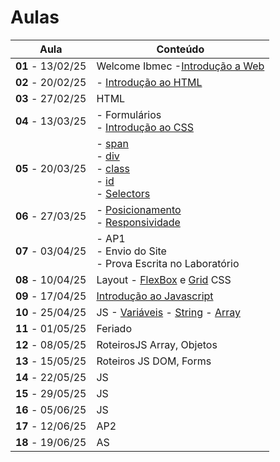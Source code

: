 # Aulas

| Aula                     | Conteúdo    |
| ------------------------ | ----------- |
| __01__ - 13/02/25 | Welcome Ibmec -[Introdução a Web](../docs/01_Introducao_WEB.pdf)                                     |
| __02__ - 20/02/25 | - [Introdução ao HTML](../docs/02_Introducao_HTML.pdf)                                     |
| __03__ - 27/02/25 | HTML               |
| __04__ - 13/03/25 | - Formulários <br> - [Introdução ao CSS](../docs/03_Introducao_CSS.pdf)                   |
| __05__ - 20/03/25 | - [span](https://www.w3schools.com/tags/tag_span.asp) <br> - [div](https://www.w3schools.com/html/html_div.asp) <br> - [class](https://www.w3schools.com/html/html_classes.asp) <br> - [id](https://www.w3schools.com/html/html_id.asp) <br> - [Selectors](https://www.w3schools.com/css/css_selectors.asp) |
| __06__ - 27/03/25 | - [Posicionamento](https://jonh-carvalho.github.io/DW_25.1_8001/_Disciplina/Roteiros/css/posicionamento/) <br> - [Responsividade](https://jonh-carvalho.github.io/DW_25.1_8001/_Disciplina/Roteiros/css/siteresponsivo/) |
| __07__ - 03/04/25 | - AP1 <br> - Envio do Site <br> - Prova Escrita no Laboratório  |
| __08__ - 10/04/25     | Layout - [FlexBox](https://jonh-carvalho.github.io/DW_25.1_8001/css/flexbox/) e [Grid](https://jonh-carvalho.github.io/DW_25.1_8001/css/grid/) CSS |
| __09__ - 17/04/25     | [Introdução ao Javascript](./docs/04_Introducao_JavaScript.pdf)  |
| __10__ - 25/04/25     | JS - [Variáveis](https://developer.mozilla.org/pt-BR/docs/Web/JavaScript/Guide/Grammar_and_types) - [String]() - [Array](./Roteiros/js/array.md) |
| __11__ - 01/05/25     | Feriado |
| __12__ - 08/05/25     | RoteirosJS Array, Objetos |
| __13__ - 15/05/25     | Roteiros JS DOM, Forms |
| __14__ - 22/05/25     | JS |
| __15__ - 29/05/25     | JS |
| __16__ - 05/06/25     | JS |
| __17__ - 12/06/25     | AP2 |
| __18__ - 19/06/25     | AS |
<!--
| __07__ - 11/09/24     |  e  |

| __07__ - 18/09/24     |  |
| __08__ - 25/09/24     | AP1   |



| __10__ - 09/10/24     | Javascript -  |

| __11__ - 16/10/24     | Javascript - [Fundamentos Objetos](https://www.w3schools.com/js/js_objects.asp) - Básico [Objetos](https://developer.mozilla.org/pt-BR/docs/Learn/JavaScript/Objects/Basics)  |

| __12__ - 23/10/24     | Javascript - [Set e Map](./Roteiros/js/map.md) - [Formulários](./Roteiros/js/forms.md) |

| __13__ - 30/10/24     |  Javascript - [Fetch](https://jonh-carvalho.github.io/DW_24.2_8003/_Disciplina/Roteiros/js/07_Fetch/)   -  [Lendo Json](https://jonh-carvalho.github.io/DW_24.2_8003/_Disciplina/Roteiros/js/08_Lendo%20Json/)|

| __14__ - 06/11/24     | Javascript - [Fetch/API](https://jonh-carvalho.github.io/DW_24.2_8003/_Disciplina/Roteiros/js/09_FetchApi/)  |

| __15__ - 13/11/24     | [Manipulando Html com js](https://jonh-carvalho.github.io/DW_24.2_8003/_Disciplina/Roteiros/js/11_FormsJS/)    |

| __16__ - 20/11/24     | Feriado  |

| __17__ - 27/11/24     | AP2      |

| __18__ - 04/12/24     | AS -  Toda matéria (objetivas, discursivas e desenvolvimento)   |
-->
